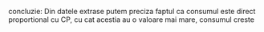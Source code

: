 
concluzie: Din datele extrase putem preciza faptul ca consumul este direct proportional cu CP, cu cat acestia au o valoare mai mare, consumul creste
